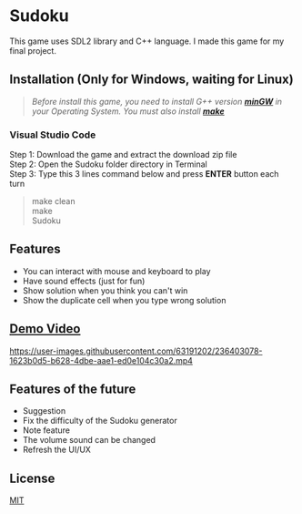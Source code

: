 # Sudoku

This game uses SDL2 library and C++ language. I made this game for my final project.

## Installation (Only for Windows, waiting for Linux)
>*Before install this game, you need to install G++ version [**minGW**](https://www.ics.uci.edu/~pattis/common/handouts/mingweclipse/mingw.html) in your Operating System. You must also install [**make**](https://linuxhint.com/install-use-make-windows/)*
### Visual Studio Code
Step 1: Download the game and extract the download zip file<br/>
Step 2: Open the Sudoku folder directory in Terminal  <br/>
Step 3: Type this 3 lines command below and press **ENTER** button each turn
>make clean <br/>
>make <br/>
>Sudoku
## Features
- You can interact with mouse and keyboard to play
- Have sound effects (just for fun)
- Show solution when you think you can't win
- Show the duplicate cell when you type wrong solution
## [**Demo Video**](https://www.youtube.com/watch?v=1TUnb5oE7Vo)



https://user-images.githubusercontent.com/63191202/236403078-1623b0d5-b628-4dbe-aae1-ed0e104c30a2.mp4



## Features of the future
- Suggestion
- Fix the difficulty of the Sudoku generator
- Note feature
- The volume sound can be changed
- Refresh the UI/UX
## License

[MIT](https://choosealicense.com/licenses/mit/)
